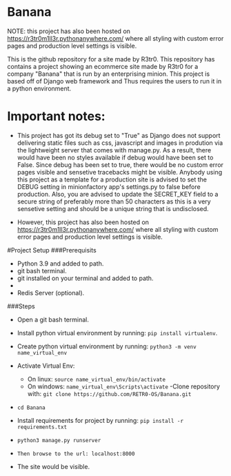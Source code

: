 # Banana
NOTE: this project has also been hosted on https://r3tr0m1ll3r.pythonanywhere.com/ where all styling with custom error pages and production level settings is visible.

This is the github repository for a site made by R3tr0. This repository has contains a project showing an ecommerce site made by R3tr0 for a company "Banana" that is run by an enterprising minion. This project is based off of Django web framework and Thus requires the users to run it in a python environment.

# Important notes:

- This project has got its debug set to "True" as Django does not support delivering static files such as css, javascript and images in prodution via the lightweight server that comes with manage.py. As a result, there would have been no styles available if debug would have been set to False. Since debug has been set to true, there would be no custom error pages visible and sensetive tracebacks might be visible. Anybody using this project as a template for a production site is advised to set the DEBUG setting in minionfactory app's settings.py to false before production. Also, you are advised to update the SECRET_KEY field to a secure string of preferably more than 50 characters as this is a very sensetive setting and should be a unique string that is undisclosed.

- However, this project has also been hosted on https://r3tr0m1ll3r.pythonanywhere.com/ where all styling with custom error pages and production level settings is visible.

#Project Setup
###Prerequisits
  - Python 3.9 and added to path.</li>
  - git bash terminal.</li>
  - git installed on your terminal and added to path.<li>
  - Redis Server (optional). </li>
  
###Steps
- Open a git bash terminal.
- Install python virtual environment by running: `pip install virtualenv`. 
- Create python virtual environment by running: `python3 -m venv name_virtual_env`
- Activate Virtual Env:
  - On linux: `source name_virtual_env/bin/activate`
  - On windows: `name_virtual_env\Scripts\activate`
-Clone repository with: `git clone https://github.com/RETR0-OS/Banana.git`

- `cd Banana`
- Install requirements for project by running: `pip install -r requirements.txt`
- `python3 manage.py runserver`
- `Then browse to the url: localhost:8000`
- The site would be visible.

